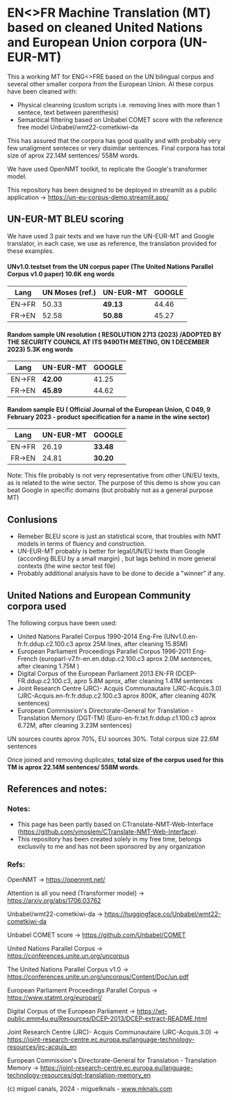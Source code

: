 # EN<>FR Machine Translation (MT) based on cleaned United Nations and European Union corpora (UN-EUR-MT)

This a working MT for ENG<>FRE based on the UN bilingual corpus and several other smaller corpora from the European Union. Al these corpus have been cleaned with:

- Physical cleanning (custom scripts i.e. removing lines with more than 1 sentece, text between parenthesis)
- Semantical filtering based on Unbabel COMET score with the reference free model Unbabel/wmt22-cometkiwi-da

This has assured that the corpora has good quality and with probably very few unaligment senteces or very disimilar sentences. Final corpora has total size of aprox 22.14M sentences/ 558M words.

We have used OpenNMT toolkit, to replicate the Google's transformer model. 

This repository has been designed to be deployed in streamlit as a public application  -> https://un-eu-corpus-demo.streamlit.app/

## UN-EUR-MT BLEU scoring

We have used 3 pair texts and we have run the UN-EUR-MT and Google translator, in each case, we use as reference, the translation provided for these examples.

#### UNv1.0.testset from the UN corpus paper (The United Nations Parallel Corpus v1.0 paper) 10.6K eng words

Lang  | UN Moses (ref.)  |  UN-EUR-MT | GOOGLE
------------- | -------------| -------------| -------------
EN->FR  | 50.33| **49.13** | 44.46
FR->EN  | 52.58 | **50.88** | 45.27

#### Random sample UN resolution ( RESOLUTION 2713 (2023) /ADOPTED BY THE SECURITY COUNCIL AT ITS 9490TH MEETING, ON 1 DECEMBER 2023) 5.3K eng words
Lang  |   UN-EUR-MT | GOOGLE
------------- | -------------| -------------
EN->FR  | **42.00**| 41.25
FR->EN  |  **45.89** | 44.62

#### Random sample EU ( Official Journal of the European Union, C 049, 9 February 2023 -  product specification for a name in the wine sector)
Lang  |   UN-EUR-MT | GOOGLE
------------- | -------------| -------------
EN->FR  | 26.19|  **33.48**
FR->EN  |  24.81 | **30.20**

Note: This file probably is not very representative from other UN/EU texts, as is related to the wine sector. The purpose of this demo is show you can beat Google in specific domains (but probably not as a general purpose MT)

## Conlusions

- Remeber BLEU score is just an statistical score, that troubles with NMT models in terms of fluency and construction.
- UN-EUR-MT probably is better for legal/UN/EU texts than Google (according BLEU by a small margin) , but lags behind in more general contexts (the wine sector test file)
- Probably additional analysis have to be done to decide a "winner" if any. 

## United Nations and European Community corpora used

The following corpus have been used:

- United Nations Parallel Corpus 1990-2014 Eng-Fre (UNv1.0.en-fr.fr.ddup.c2.100.c3 aprox 25M lines, after cleaning 15.85M) 
- European Parliament Proceedings Parallel Corpus 1996-2011 Eng-French (europarl-v7.fr-en.en.ddup.c2.100.c3 aprox 2.0M sentences, after cleaning 1.75M )
- Digital Corpus of the European Parliament 2013 EN-FR  (DCEP-FR.ddup.c2.100.c3, apro 5.8M  aprox, after cleaning 1.41M sentences
- Joint Research Centre (JRC)- Acquis Communautaire (JRC-Acquis.3.0) (JRC-Acquis.en-fr.fr.ddup.c2.100.c3 aprox 800K, after cleaning 407K sentences)
- European Commission's Directorate-General for Translation - Translation Memory (DGT-TM) (Euro-en-fr.txt.fr.ddup.c1.100.c3 aprox 6.72M, after cleaning 3.23M sentences) 

UN sources counts aprox 70%, EU sources 30%. Total corpus size 22.6M sentences

Once joined and removing duplicates, **total size of the corpus used for this TM is aprox 22.14M sentences/ 558M words**.


## References and notes:

### Notes:
- This page has been partly based on CTranslate-NMT-Web-Interface (https://github.com/ymoslem/CTranslate-NMT-Web-Interface).
- This repository has been created solely in my free time, belongs exclusvily to me and has not been sponsored by any organization

### Refs:
OpenNMT -> https://opennmt.net/

Attention is all you need (Transformer model) -> https://arxiv.org/abs/1706.03762

Unbabel/wmt22-cometkiwi-da -> https://huggingface.co/Unbabel/wmt22-cometkiwi-da

Unbabel COMET score -> https://github.com/Unbabel/COMET

United Nations Parallel Corpus -> https://conferences.unite.un.org/uncorpus

The United Nations Parallel Corpus v1.0 -> https://conferences.unite.un.org/uncorpus/Content/Doc/un.pdf

European Parliament Proceedings Parallel Corpus -> https://www.statmt.org/europarl/

Digital Corpus of the European Parliament -> https://wt-public.emm4u.eu/Resources/DCEP-2013/DCEP-extract-README.html

Joint Research Centre (JRC)- Acquis Communautaire (JRC-Acquis.3.0) -> https://joint-research-centre.ec.europa.eu/language-technology-resources/jrc-acquis_en

European Commission's Directorate-General for Translation - Translation Memory -> https://joint-research-centre.ec.europa.eu/language-technology-resources/dgt-translation-memory_en


(c) miguel canals, 2024 - miguelknals - www.mknals.com
